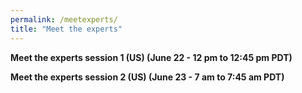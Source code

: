```yaml
---
permalink: /meetexperts/
title: "Meet the experts"
---
```


**Meet the experts session 1 (US) (June 22 - 12 pm to 12:45 pm PDT)**

**Meet the experts session 2 (US) (June 23 - 7 am to 7:45 am PDT)**

  



